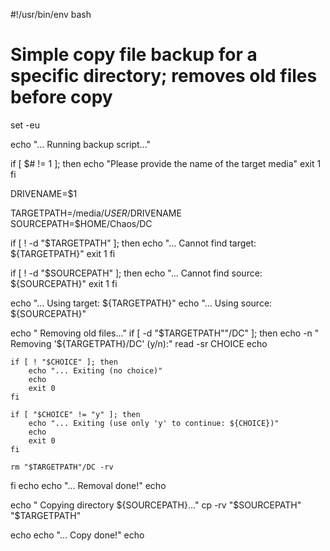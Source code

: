 #!/usr/bin/env bash

# Simple copy file backup for a specific directory; removes old files before copy

set -eu

echo "... Running backup script..."

if [ $# != 1 ]; then
    echo "Please provide the name of the target media"
    exit 1
fi

DRIVENAME=$1

TARGETPATH=/media/$USER/$DRIVENAME
SOURCEPATH=$HOME/Chaos/DC

if [ ! -d "$TARGETPATH" ]; then
    echo "... Cannot find target: ${TARGETPATH}"
    exit 1
fi

if [ ! -d "$SOURCEPATH" ]; then
    echo "... Cannot find source: ${SOURCEPATH}"
    exit 1
fi 

echo "... Using target: ${TARGETPATH}"
echo "... Using source: ${SOURCEPATH}"

echo "    Removing old files..."
if [ -d "$TARGETPATH""/DC" ]; then
    echo -n "    Removing '${TARGETPATH}/DC' (y/n):"
    read -sr CHOICE
    echo

    if [ ! "$CHOICE" ]; then
        echo "... Exiting (no choice)"
        echo
        exit 0
    fi

    if [ "$CHOICE" != "y" ]; then
        echo "... Exiting (use only 'y' to continue: ${CHOICE})"
        echo
        exit 0
    fi

    rm "$TARGETPATH"/DC -rv
fi
echo
echo "... Removal done!"
echo

echo "    Copying directory ${SOURCEPATH}..."
cp -rv "$SOURCEPATH" "$TARGETPATH"

echo
echo "... Copy done!"
echo
